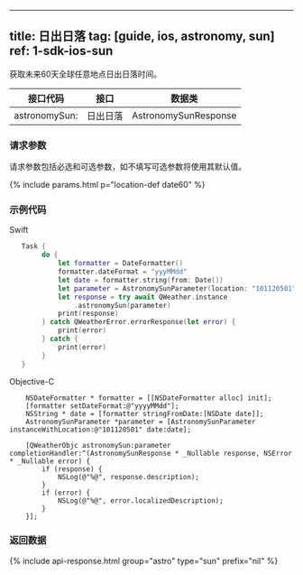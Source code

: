 <!--
 * @Date: 2025-03-06 10:02:06
 * @LastEditors: bolepichi
 * @LastEditTime: 2025-03-14 15:00:59
 * @FilePath: /dev-site/docs/_zh/ios-sdk/astronomy/ios-sunrise-sunset.md
-->
---
title: 日出日落
tag: [guide, ios, astronomy, sun]
ref: 1-sdk-ios-sun
---

获取未来60天全球任意地点日出日落时间。

| 接口代码           | 接口     | 数据类       |
| -------------------------- | -------- | ------------ |
| astronomySun: | 日出日落 | AstronomySunResponse |

### 请求参数

请求参数包括必选和可选参数，如不填写可选参数将使用其默认值。

{% include params.html p="location-def date60" %}

### 示例代码

Swift

```swift
   Task {
        do {
            let formatter = DateFormatter()
            formatter.dateFormat = "yyyMMdd"
            let date = formatter.string(from: Date())
            let parameter = AstronomySunParameter(location: "101120501", date: date)
            let response = try await QWeather.instance
                .astronomySun(parameter)
            print(response)
        } catch QWeatherError.errorResponse(let error) {
            print(error)
        } catch {
            print(error)
        }
   }
```

Objective-C

```objc
    NSDateFormatter * formatter = [[NSDateFormatter alloc] init];
    [formatter setDateFormat:@"yyyyMMdd"];
    NSString * date = [formatter stringFromDate:[NSDate date]];
    AstronomySunParameter *parameter = [AstronomySunParameter instanceWithLocation:@"101120501" date:date];
    
    [QWeatherObjc astronomySun:parameter completionHandler:^(AstronomySunResponse * _Nullable response, NSError * _Nullable error) {
        if (response) {
            NSLog(@"%@", response.description);
        }
        if (error) {
            NSLog(@"%@", error.localizedDescription);
        }
    }];
```
     
### 返回数据

{% include api-response.html group="astro" type="sun" prefix="nil" %}
